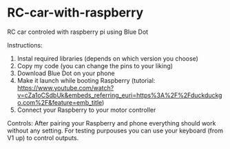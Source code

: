 # RC-car-with-raspberry
RC car controled with raspberry pi using Blue Dot

Instructions:
1. Instal required libraries (depends on which version you choose)
2. Copy my code (you can change the pins to your liking)
3. Download Blue Dot on your phone
4. Make it launch while booting Raspberry (tutorial: https://www.youtube.com/watch?v=cZa1oCSdbUk&embeds_referring_euri=https%3A%2F%2Fduckduckgo.com%2F&feature=emb_title)
5. Connect your Raspberry to your motor controller 

Controls:
After pairing your Raspberry and phone everything should work without any setting. For testing purpouses you can use your keyboard (from V1 up) to control outputs.
